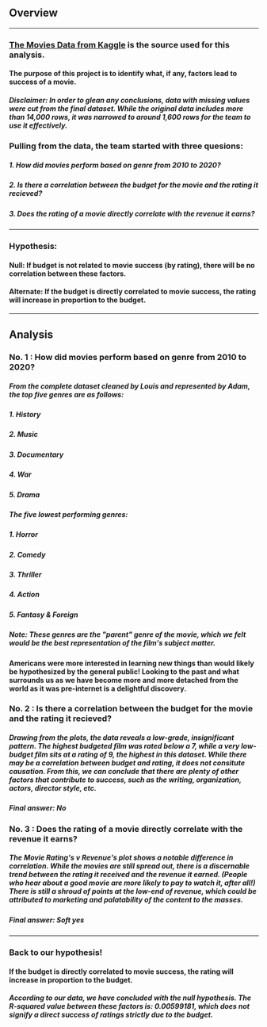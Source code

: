 ## Overview
--- 
### [The Movies Data from Kaggle](https://www.kaggle.com/datasets/rounakbanik/the-movies-dataset) is the source used for this analysis.
#### The purpose of this project is to identify what, if any, factors lead to success of a movie.
##### Disclaimer: In order to glean any conclusions, data with missing values were cut from the final dataset. While the original data includes more than 14,000 rows, it was narrowed to around 1,600 rows for the team to use it effectively.
### Pulling from the data, the team started with three quesions:
##### 1. How did movies perform based on genre from 2010 to 2020?
##### 2. Is there a correlation between the budget for the movie and the rating it recieved?
##### 3. Does the rating of a movie directly correlate with the revenue it earns?
---
### Hypothesis:
#### Null: If budget is not related to movie success (by rating), there will be no correlation between these factors.
#### Alternate: If the budget is directly correlated to movie success, the rating will increase in proportion to the budget.
---
## Analysis
### No. 1 : How did movies perform based on genre from 2010 to 2020?
##### From the complete dataset cleaned by Louis and represented by Adam, the top five genres are as follows:
  ##### 1. History
  ##### 2. Music
  ##### 3. Documentary
  ##### 4. War
  ##### 5. Drama

##### The five lowest performing genres:
  ##### 1. Horror
  ##### 2. Comedy
  ##### 3. Thriller
  ##### 4. Action
  ##### 5. Fantasy & Foreign
##### Note: These genres are the "parent" genre of the movie, which we felt would be the best representation of the film's subject matter.
#### Americans were more interested in learning new things than would likely be hypothesized by the general public! Looking to the past and what surrounds us as we have become more and more detached from the world as it was pre-internet is a delightful discovery.
### No. 2 : Is there a correlation between the budget for the movie and the rating it recieved?
##### Drawing from the plots, the data reveals a low-grade, insignificant pattern. The highest budgeted film was rated below a 7, while a very low-budget film sits at a rating of 9, the highest in this dataset. While there may be a correlation between budget and rating, it does not consitute causation. From this, we can conclude that there are plenty of other factors that contribute to success, such as the writing, organization, actors, director style, etc.
##### Final answer: No
### No. 3 : Does the rating of a movie directly correlate with the revenue it earns?
##### The Movie Rating's v Revenue's plot shows a notable difference in correlation. While the movies are still spread out, there is a discernable trend between the rating it received and the revenue it earned. (People who hear about a good movie are more likely to pay to watch it, after all!) There is still a shroud of points at the low-end of revenue, which could be attributed to marketing and palatability of the content to the masses.
##### Final answer: Soft yes
---
### Back to our hypothesis!
#### If the budget is directly correlated to movie success, the rating will increase in proportion to the budget.
##### According to our data, we have concluded with the null hypothesis. The R-squared value between these factors is: 0.00599181, which does not signify a direct success of ratings strictly due to the budget. 
